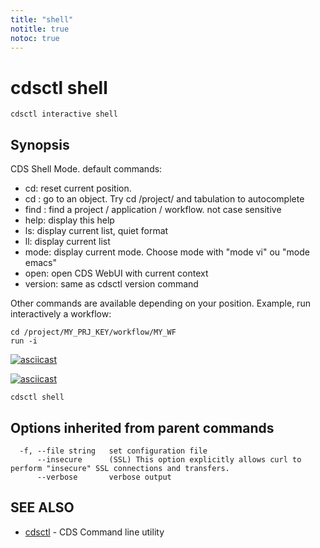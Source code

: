 ```yaml
---
title: "shell"
notitle: true
notoc: true
---
```

# cdsctl shell

`cdsctl interactive shell`

## Synopsis


CDS Shell Mode. default commands:

- cd: reset current position.
- cd <SOMETHING>: go to an object. Try cd /project/ and tabulation to autocomplete
- find <SOMETHING>: find a project / application / workflow. not case sensitive
- help: display this help
- ls: display current list, quiet format
- ll: display current list
- mode: display current mode. Choose mode with "mode vi" ou "mode emacs"
- open: open CDS WebUI with current context
- version: same as cdsctl version command

Other commands are available depending on your position. Example, run interactively a workflow:


	cd /project/MY_PRJ_KEY/workflow/MY_WF
	run -i

[![asciicast](https://asciinema.org/a/fTFpJ5uqClJ0Oq2EsiejGSeBk.png)](https://asciinema.org/a/fTFpJ5uqClJ0Oq2EsiejGSeBk)

[![asciicast](https://asciinema.org/a/H67HlKNS2r0daQaEcuNfZhZZd.png)](https://asciinema.org/a/H67HlKNS2r0daQaEcuNfZhZZd)




```
cdsctl shell
```

## Options inherited from parent commands

```
  -f, --file string   set configuration file
      --insecure      (SSL) This option explicitly allows curl to perform "insecure" SSL connections and transfers.
      --verbose       verbose output
```

## SEE ALSO

* [cdsctl](/docs/components/cdsctl/cdsctl/)	 - CDS Command line utility

